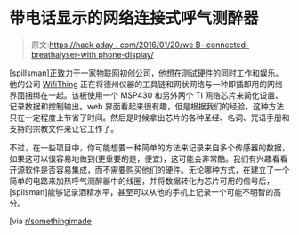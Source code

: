 # 带电话显示的网络连接式呼气测醉器

> 原文:[https://hack aday . com/2016/01/20/we B- connected-breathalyser-with phone-display/](https://hackaday.com/2016/01/20/web-connected-breathalyser-with-phone-display/)

[spillsman]正致力于一家物联网初创公司，他想在测试硬件的同时工作和娱乐。他的公司 [WifiThing](https://www.kickstarter.com/projects/180874809/wifithing?) 正在将德州仪器的工具链和网状网络与一种即插即用的网络界面捆绑在一起。该板使用一个 MSP430 和另外两个 TI 网络芯片来简化设置、记录数据和控制输出。web 界面看起来很有趣，但是根据我们的经验，这种方法只在一定程度上节省了时间。然后是时候拿出芯片的各种圣经、名词、咒语手册和支持的宗教文件来让它工作了。

不过，在一些项目中，你可能想要一种简单的方法来记录来自多个传感器的数据，如果这可以很容易地做到(更重要的是，便宜)，这可能会非常酷。我们有兴趣看看开源软件是否容易集成，而不需要购买他们的硬件。无论哪种方式，在建立了一个简单的电路来加热呼气测醉器中的线圈，并将数据转化为芯片可用的信号后，[spilsman]能够记录酒精水平，甚至可以从他的手机上记录一个可能不明智的高分。

[via [r/somethingimade](https://www.reddit.com/r/somethingimade/comments/40mhiz/web_connected_breathalyser_with_phone_display/)